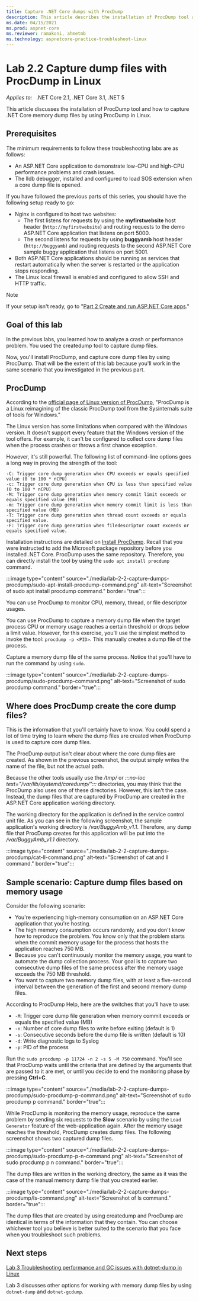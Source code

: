 ```yaml
---
title: Capture .NET Core dumps with ProcDump
description: This article describes the installation of ProcDump tool and how to capture .NET Core memory dump files by using ProcDump in Linux.
ms.date: 04/15/2021
ms.prod: aspnet-core
ms.reviewer: ramakoni, ahmetmb
ms.technology: aspnetcore-practice-troubleshoot-linux
---
```

# Lab 2.2 Capture dump files with ProcDump in Linux

_Applies to:_ &nbsp; .NET Core 2.1, .NET Core 3.1, .NET 5  

This article discusses the installation of ProcDump tool and how to capture .NET Core memory dump files by using ProcDump in Linux.

## Prerequisites

The minimum requirements to follow these troubleshooting labs are as follows:

- An ASP.NET Core application to demonstrate low-CPU and high-CPU performance problems and crash issues.
- The lldb debugger, installed and configured to load SOS extension when a core dump file is opened.

If you have followed the previous parts of this series, you should have the following setup ready to go:

- Nginx is configured to host two websites:
  - The first listens for requests by using the **myfirstwebsite** host header (`http://myfirstwebsite`) and routing requests to the demo ASP.NET Core application that listens on port 5000.
  - The second listens for requests by using **buggyamb** host header (`http://buggyamb`) and routing requests to the second ASP.NET Core sample buggy application that listens on port 5001.
- Both ASP.NET Core applications should be running as services that restart automatically when the server is restarted or the application stops responding.
- The Linux local firewall is enabled and configured to allow SSH and HTTP traffic.

> [!NOTE]
> If your setup isn't ready, go to "[Part 2 Create and run ASP.NET Core apps](2-1-create-configure-aspnet-core-applications.md)."

## Goal of this lab

In the previous labs, you learned how to analyze a crash or performance problem. You used the createdump tool to capture dump files.

Now, you'll install ProcDump, and capture core dump files by using ProcDump. That will be the extent of this lab because you'll work in the same scenario that you investigated in the previous part.

## ProcDump

According to the [official page of Linux version of ProcDump](https://github.com/Sysinternals/ProcDump-for-Linux), "ProcDump is a Linux reimagining of the classic ProcDump tool from the Sysinternals suite of tools for Windows."

The Linux version has some limitations when compared with the Windows version. It doesn't support every feature that the Windows version of the tool offers. For example, it can't be configured to collect core dump files when the process crashes or throws a first chance exception.

However, it's still powerful. The following list of command-line options goes a long way in proving the strength of the tool:

```console
-C: Trigger core dump generation when CPU exceeds or equals specified value (0 to 100 * nCPU)
-c: Trigger core dump generation when CPU is less than specified value (0 to 100 * nCPU)
-M: Trigger core dump generation when memory commit limit exceeds or equals specified value (MB)
-m: Trigger core dump generation when memory commit limit is less than specified value (MB)
-T: Trigger core dump generation when thread count exceeds or equals specified value.
-F: Trigger core dump generation when filedescriptor count exceeds or equals specified value.
```

Installation instructions are detailed on [Install ProcDump](https://github.com/Sysinternals/ProcDump-for-Linux/blob/master/INSTALL.md). Recall that you were instructed to add the Microsoft package repository before you installed .NET Core. ProcDump uses the same repository. Therefore, you can directly install the tool by using the `sudo apt install procdump` command.

:::image type="content" source="./media/lab-2-2-capture-dumps-procdump/sudo-apt-install-procdump-command.png" alt-text="Screenshot of sudo apt install procdump command." border="true":::

You can use ProcDump to monitor CPU, memory, thread, or file descriptor usages.

You can use ProcDump to capture a memory dump file when the target process CPU or memory usage reaches a certain threshold or drops below a limit value. However, for this exercise, you'll use the simplest method to invoke the tool: `procdump -p <PID>`. This manually creates a dump file of the process.

Capture a memory dump file of the same process. Notice that you'll have to run the command by using `sudo`.

:::image type="content" source="./media/lab-2-2-capture-dumps-procdump/sudo-procdump-command.png" alt-text="Screenshot of sudo procdump command." border="true":::

## Where does ProcDump create the core dump files?

This is the information that you'll certainly have to know. You could spend a lot of time trying to learn where the dump files are created when ProcDump is used to capture core dump files.

The ProcDump output isn't clear about where the core dump files are created. As shown in the previous screenshot, the output simply writes the name of the file, but not the actual path.

Because the other tools usually use the */tmp/* or *:::no-loc text="/var/lib/systemd/coredump/":::* directories, you may think that the ProcDump also uses one of these directories. However, this isn't the case. Instead, the dump files that are captured by ProcDump are created in the ASP.NET Core application working directory.

The working directory for the application is defined in the service control unit file. As you can see in the following screenshot, the sample application's working directory is */var/BuggyAmb_v1.1*. Therefore, any dump file that ProcDump creates for this application will be put into the */var/BuggyAmb_v1.1* directory.

:::image type="content" source="./media/lab-2-2-capture-dumps-procdump/cat-ll-command.png" alt-text="Screenshot of cat and ll command." border="true":::

## Sample scenario: Capture dump files based on memory usage

Consider the following scenario:

- You're experiencing high-memory consumption on an ASP.NET Core application that you're hosting.
- The high memory consumption occurs randomly, and you don't know how to reproduce the problem. You know only that the problem starts when the commit memory usage for the process that hosts the application reaches 750 MB.
- Because you can't continuously monitor the memory usage, you want to automate the dump collection process. Your goal is to capture two consecutive dump files of the same process after the memory usage exceeds the 750 MB threshold.
- You want to capture two memory dump files, with at least a five-second interval between the generation of the first and second memory dump files.

According to ProcDump Help, here are the switches that you'll have to use:

- `-M`: Trigger core dump file generation when memory commit exceeds or equals the specified value (MB)
- `-n`: Number of core dump files to write before exiting (default is 1)
- `-s`: Consecutive seconds before the dump file is written (default is 10)
- `-d`: Write diagnostic logs to Syslog
- `-p`: PID of the process

Run the `sudo procdump -p 11724 -n 2 -s 5 -M 750` command. You'll see that ProcDump waits until the criteria that are defined by the arguments that are passed to it are met, or until you decide to end the monitoring phase by pressing **Ctrl+C**.

:::image type="content" source="./media/lab-2-2-capture-dumps-procdump/sudo-procdump-p-command.png" alt-text="Screenshot of sudo procdump p command." border="true":::

While ProcDump is monitoring the memory usage, reproduce the same problem by sending six requests to the **Slow** scenario by using the `Load Generator` feature of the web-application again. After the memory usage reaches the threshold, ProcDump creates dump files. The following screenshot shows two captured dump files.

:::image type="content" source="./media/lab-2-2-capture-dumps-procdump/sudo-procdump-p-n-command.png" alt-text="Screenshot of sudo procdump p n command." border="true":::

The dump files are written in the working directory, the same as it was the case of the manual memory dump file that you created earlier.

:::image type="content" source="./media/lab-2-2-capture-dumps-procdump/ls-command.png" alt-text="Screenshot of ls command." border="true":::

The dump files that are created by using createdump and ProcDump are identical in terms of the information that they contain. You can choose whichever tool you believe is better suited to the scenario that you face when you troubleshoot such problems.

## Next steps

[Lab 3 Troubleshooting performance and GC issues with dotnet-dump in Linux](lab-3-troubleshoot-crash-gc-issues-dotnet-dump.md)

Lab 3 discusses other options for working with memory dump files by using `dotnet-dump` and `dotnet-gcdump`.
